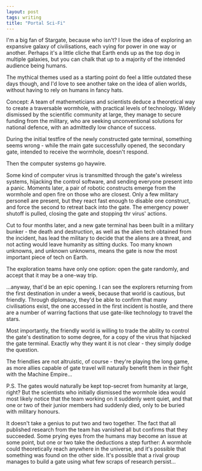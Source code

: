 ```yaml
---
layout: post
tags: writing
title: "Portal Sci-Fi"
---
```


I'm a big fan of Stargate, because who isn't? I love the idea of exploring an expansive galaxy of civilisations, each vying for power in one way or another. Perhaps it's a little cliche that Earth ends up as the top dog in multiple galaxies, but you can chalk that up to a majority of the intended audience being humans.

The mythical themes used as a starting point do feel a little outdated these days though, and I'd love to see another take on the idea of alien worlds, without having to rely on humans in fancy hats.

<!--more-->

Concept: A team of mathemeticians and scientists deduce a theoretical way to create a traversable wormhole, with practical levels of technology. Widely dismissed by the scientific community at large, they manage to secure funding from the military, who are seeking unconventional solutions for national defence, with an admittedly low chance of success.

During the initial testfire of the newly constructed gate terminal, something seems wrong - while the main gate successfully opened, the secondary gate, intended to receive the wormhole, doesn't respond.

Then the computer systems go haywire.

Some kind of computer virus is transmitted through the gate's wireless systems, hijacking the control software, and sending everyone present into a panic. Moments later, a pair of robotic constructs emerge from the wormhole and open fire on those who are closest. Only a few military personell are present, but they react fast enough to disable one construct, and force the second to retreat back into the gate. The emergency power shutoff is pulled, closing the gate and stopping thr virus' actions.

Cut to four months later, and a new gate terminal has been built in a military bunker - the death and destruction, as well as the alien tech obtained from the incident, has lead the military to decide that the aliens are a threat, and not acting would leave humanity as sitting ducks. Too many known unknowns, and unknown unknowns, means the gate is now the most important piece of tech on Earth.

The exploration teams have only one option: open the gate randomly, and accept that it may be a one-way trip.

...anyway, that'd be an epic opening. I can see the explorers returning from the first destination in under a week, because that world is cautious, but friendly. Through diplomacy, they'd be able to confirm that many civilisations exist, the one accessed in the first incident is hostile, and there are a number of warring factions that use gate-like technology to travel the stars.

Most importantly, the friendly world is willing to trade the ability to control the gate's destination to some degree, for a copy of the virus that hijacked the gate terminal. Exactly why they want it is not clear - they simply dodge the question.

The friendlies are not altruistic, of course - they're playing the long game, as more allies capable of gate travel will naturally benefit them in their fight with the Machine Empire...

P.S. The gates would naturally be kept top-secret from humanity at large, right? But the scientists who initially dismissed the wormhole idea would most likely notice that the team working on it suddenly went quiet, and that one or two of their junior members had suddenly died, only to be buried with military honours.

It doesn't take a genius to put two and two together. The fact that all published research from the team has vanished all but confirms that they succeeded. Some prying eyes from the humans may become an issue at some point, but one or two take the deductions a step further: A wormhole could theoretically reach anywhere in the universe, and it's possible that something was found on the other side. It's possible that a rival group manages to build a gate using what few scraps of research persist...
